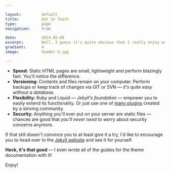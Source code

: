 ```yaml
---

layout:			default
title:  		Get In Touch
type:			page
navigation: 	true

date:   		2014-05-09
excerpt: 		Well, I guess it's quite obvious that I really enjoy working with Jekyll — <b>with good reasons</b> — so let me just briefly suggest some of the benefits of using a static site generator in favor of a heavy dynamic, database driven content management system.
gradient: 		4
image: 			header-3.jpg

---
```


- **Speed:** Static HTML pages are small, lightweight and perform blazingly fast. You'll notice the difference.
- **Versioning:** Contents and files remain on your computer. Perform backups or keep track of changes via GIT or SVN — *it's quite easy without a database*.
- **Flexibility:** Ruby and Liquid — *Jekyll's foundation* — empower you to easily extend its functionality. Or just use one of [many plugins](http://jekyllrb.com/docs/plugins/) created by a striving community.
- **Security:** Anything you'll ever put on your server are static files — chances are good that *you'll never need to worry* about security concerns anymore.

If that still doesn't convince you to at least give it a try, I'd like to encourage you to head over to the [Jekyll website](http://jekyllrb.com) and see it for yourself.

**Heck, it's that good** — I even wrote all of the guides for the theme documentation with it!

Enjoy!
